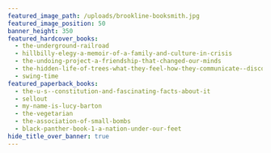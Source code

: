 ```yaml
---
featured_image_path: /uploads/brookline-booksmith.jpg
featured_image_position: 50
banner_height: 350
featured_hardcover_books:
  - the-underground-railroad
  - hillbilly-elegy-a-memoir-of-a-family-and-culture-in-crisis
  - the-undoing-project-a-friendship-that-changed-our-minds
  - the-hidden-life-of-trees-what-they-feel-how-they-communicate--discoveries-from-a-secret-world
  - swing-time
featured_paperback_books:
  - the-u-s--constitution-and-fascinating-facts-about-it
  - sellout
  - my-name-is-lucy-barton
  - the-vegetarian
  - the-association-of-small-bombs
  - black-panther-book-1-a-nation-under-our-feet
hide_title_over_banner: true
---
```



